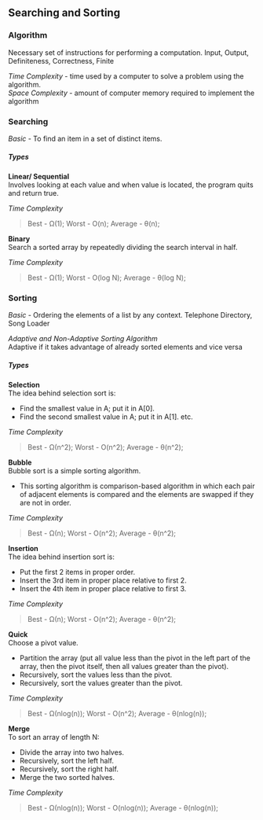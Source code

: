 ## Searching and Sorting

### Algorithm
Necessary set of instructions for performing a computation.
Input, Output, Definiteness, Correctness, Finite

*Time Complexity* - time used by a computer to solve a problem using the algorithm.<br>
*Space Complexity* - amount of computer memory required to implement the algorithm


### Searching

*Basic* - To find an item in a set of distinct items.
##### *Types* 
**Linear/ Sequential**<br>
Involves looking at each value and when value is located, the program quits and return 
true.<br>

*Time Complexity* 
> Best - Ω(1); Worst - O(n); Average - θ(n);

**Binary**<br>
Search a sorted array by repeatedly dividing the search interval in half.

*Time Complexity* 
> Best - Ω(1); Worst - O(log N); Average - θ(log N);

### Sorting
*Basic* - Ordering the elements of a list by any context. Telephone Directory, Song Loader<br>

*Adaptive and Non-Adaptive Sorting Algorithm*<br>
Adaptive if it takes advantage of already sorted elements and vice versa

##### *Types* <br>

**Selection**<br> 
The idea behind selection sort is:

* Find the smallest value in A; put it in A[0].
* Find the second smallest value in A; put it in A[1]. etc.

*Time Complexity* 
> Best - Ω(n^2); Worst - O(n^2); Average - θ(n^2);


**Bubble**<br>
Bubble sort is a simple sorting algorithm.

* This sorting algorithm is comparison-based algorithm in which each pair of adjacent elements is compared and the elements are swapped if they are not in order.

*Time Complexity* 
> Best - Ω(n); Worst - O(n^2); Average - θ(n^2);

**Insertion**<br>
The idea behind insertion sort is:

* Put the first 2 items in proper order.
* Insert the 3rd item in proper place relative to first 2.
* Insert the 4th item in proper place relative to first 3.

*Time Complexity* 
> Best - Ω(n); Worst - O(n^2); Average - θ(n^2);


**Quick** <br>
Choose a pivot value.

* Partition the array (put all value less than the pivot in the left part of the array, then the pivot itself, then all values greater than the pivot).
* Recursively, sort the values less than the pivot.
* Recursively, sort the values greater than the pivot.

*Time Complexity* 
> Best - Ω(nlog(n)); Worst - O(n^2); Average - θ(nlog(n));

**Merge** <br>
To sort an array of length N:

* Divide the array into two halves.
* Recursively, sort the left half.
* Recursively, sort the right half.
* Merge the two sorted halves.

*Time Complexity* 
> Best - Ω(nlog(n)); Worst - O(nlog(n)); Average - θ(nlog(n));